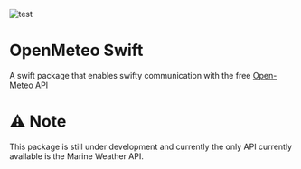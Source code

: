 ![test](https://github.com/LeoSM-07/OpenMeteoSwift/actions/workflows/swift.yml/badge.svg?event=push)

# OpenMeteo Swift
A swift package that enables swifty communication with the free [Open-Meteo API](https://open-meteo.com/)


# ⚠️ Note
This package is still under development and currently the only API currently available is the Marine Weather API.
